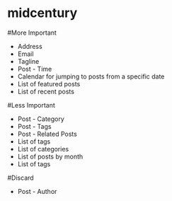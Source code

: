 midcentury
==========

#More Important
* Address
* Email
* Tagline
* Post - Time
* Calendar for jumping to posts from a specific date
* List of featured posts
* List of recent posts

#Less Important
* Post - Category
* Post - Tags
* Post - Related Posts
* List of tags
* List of categories
* List of posts by month
* List of tags 

#Discard
* Post - Author